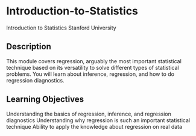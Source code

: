 # Introduction-to-Statistics
Introduction to Statistics Stanford University
<br>
## Description
This module covers regression, arguably the most important statistical technique based on its versatility to solve different types of statistical problems. You will learn about inference, regression, and how to do regression diagnostics.
<br>
## Learning Objectives
Understanding the basics of regression, inference, and regression diagnostics
Understanding why regression is such an important statistical technique
Ability to apply the knowledge about regression on real data